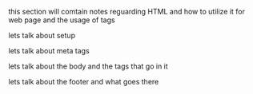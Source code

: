 this section will comtain notes reguarding HTML and how to utilize it for web page and the usage of tags

lets talk about setup

lets talk about meta tags

lets talk about the body and the tags that go in it

lets talk about the footer and what goes there